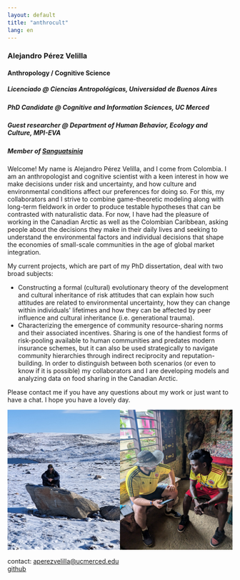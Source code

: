 ```yaml
---
layout: default
title: "anthrocult"  
lang: en
---
```


### Alejandro Pérez Velilla
#### Anthropology / Cognitive Science
##### Licenciado @ Ciencias Antropológicas, Universidad de Buenos Aires
##### PhD Candidate @ Cognitive and Information Sciences, UC Merced
##### Guest researcher @ Department of Human Behavior, Ecology and Culture, MPI-EVA
##### Member of [Sanguatsiniq](https://sanguatsiniq.github.io/)

Welcome! My name is Alejandro Pérez Velilla, and I come from Colombia. I am an anthropologist and cognitive scientist with a keen interest in how we make decisions under risk and uncertainty, and how culture and environmental conditions affect our preferences for doing so. For this, my collaborators and I strive to combine game-theoretic modeling along with long-term fieldwork in order to produce testable hypotheses that can be contrasted with naturalistic data. For now, I have had the pleasure of working in the Canadian Arctic as well as the Colombian Caribbean, asking people about the decisions they make in their daily lives and seeking to understand the environmental factors and individual decisions that shape the economies of small-scale communities in the age of global market integration. 

My current projects, which are part of my PhD dissertation, deal with two broad subjects:

- Constructing a formal (cultural) evolutionary theory of the development and cultural inheritance of risk attitudes that can explain how such attitudes are related to environmental uncertainty, how they can change within individuals' lifetimes and how they can be affected by peer influence and cultural inheritance (i.e. generational trauma).
- Characterizing the emergence of community resource-sharing norms and their associated incentives. Sharing is one of the handiest forms of risk-pooling available to human communities and predates modern insurance schemes, but it can also be used strategically to navigate community hierarchies through indirect reciprocity and reputation-building. In order to distinguish between both scenarios (or even to know if it is possible) my collaborators and I are developing models and analyzing data on food sharing in the Canadian Arctic.

Please contact me if you have any questions about my work or just want to have a chat. I hope you have a lovely day.

![photo](/img/field_photo.png)

contact: aperezvelilla@ucmerced.edu  
[github](https://github.com/datadreamscorp)
